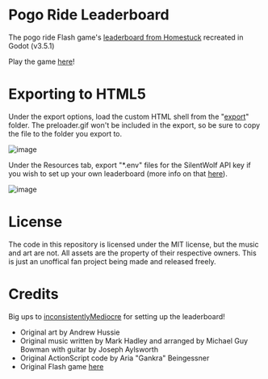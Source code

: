 # Pogo Ride Leaderboard
The pogo ride Flash game's [leaderboard from Homestuck](https://www.homestuck.com/story/boarddisplay) recreated in Godot (v3.5.1)

Play the game [here](https://linkh.at/pogo)!

# Exporting to HTML5
Under the export options, load the custom HTML shell from the "[export](https://github.com/Sharkalien/Godot-Imp-Pogo-Ride-Minigame/tree/main/export)" folder. The preloader.gif won't be included in the export, so be sure to copy the file to the folder you export to.

![image](https://user-images.githubusercontent.com/22488483/217599714-78ea4c1f-8462-44bf-a191-9e14d130785f.png)

Under the Resources tab, export "*.env" files for the SilentWolf API key if you wish to set up your own leaderboard (more info on that [here](https://escada-games.itch.io/jump3match/devlog/242610/making-a-simple-online-leaderboard-in-godot-with-silentwolf)).

![image](https://user-images.githubusercontent.com/22488483/217601246-7e657e81-b3f5-4c8f-8552-9e7add43f66d.png)

# License
The code in this repository is licensed under the MIT license, but the music and art are not. All assets are the property of their respective owners. This is just an unoffical fan project being made and released freely.

# Credits
Big ups to [inconsistentlyMediocre](https://github.com/inconsistentlyMediocre) for setting up the leaderboard!
* Original art by Andrew Hussie
* Original music written by Mark Hadley and arranged by Michael Guy Bowman with guitar by Joseph Aylsworth
* Original ActionScript code by Aria "Gankra" Beingessner
* Original Flash game [here](https://www.homestuck.com/flash/hs2/00476/00476.swf)
